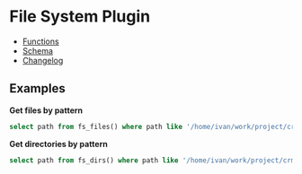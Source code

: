 # File System Plugin

- [Functions](Functions.md)
- [Schema](Schema.md)
- [Changelog](CHANGELOG.md)

## Examples

**Get files by pattern**

```sql
select path from fs_files() where path like '/home/ivan/work/project/crm/CRM.Management.Database/%Tables%.sql'
```

**Get directories by pattern**

```sql
select path from fs_dirs() where path like '/home/ivan/work/project/crm/CRM.Management.Database/%Tables%'
```
